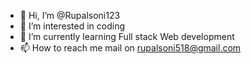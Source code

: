 - 👋 Hi, I’m @Rupalsoni123
- 👀 I’m interested in coding 
- 🌱 I’m currently learning Full stack Web development 
- 📫 How to reach me mail on rupalsoni518@gmail.com

<!---
Rupalsoni123/Rupalsoni123 is a ✨ special ✨ repository because its `README.md` (this file) appears on your GitHub profile.
You can click the Preview link to take a look at your changes.
--->
